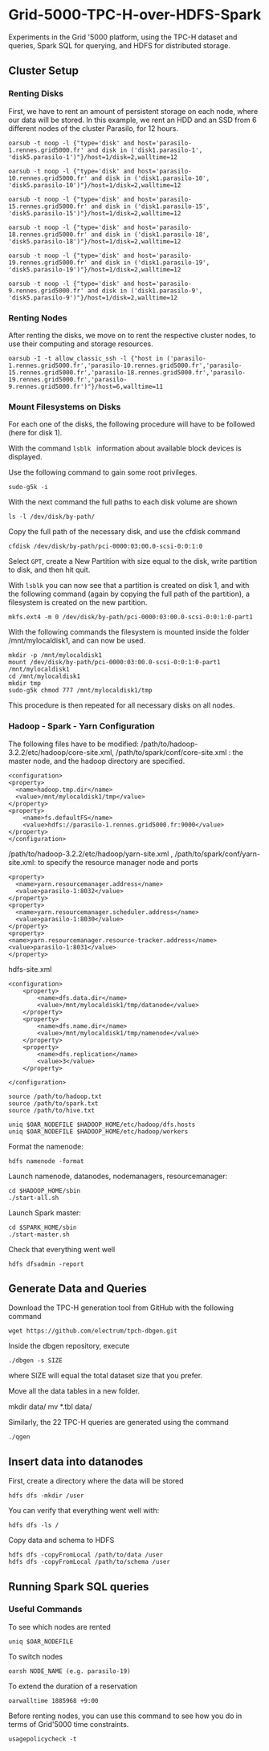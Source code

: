 # Grid-5000-TPC-H-over-HDFS-Spark
Experiments in the Grid '5000 platform, using the TPC-H dataset and queries, Spark SQL for querying, and HDFS for distributed storage.

## Cluster Setup

### Renting Disks

First, we have to rent an amount of persistent storage on each node, where our data will be stored.
In this example, we rent an HDD and an SSD from 6 different nodes of the cluster Parasilo, for 12 hours.
```
oarsub -t noop -l {"type='disk' and host='parasilo-1.rennes.grid5000.fr' and disk in ('disk1.parasilo-1', 'disk5.parasilo-1')"}/host=1/disk=2,walltime=12

oarsub -t noop -l {"type='disk' and host='parasilo-10.rennes.grid5000.fr' and disk in ('disk1.parasilo-10', 'disk5.parasilo-10')"}/host=1/disk=2,walltime=12

oarsub -t noop -l {"type='disk' and host='parasilo-15.rennes.grid5000.fr' and disk in ('disk1.parasilo-15', 'disk5.parasilo-15')"}/host=1/disk=2,walltime=12

oarsub -t noop -l {"type='disk' and host='parasilo-18.rennes.grid5000.fr' and disk in ('disk1.parasilo-18', 'disk5.parasilo-18')"}/host=1/disk=2,walltime=12

oarsub -t noop -l {"type='disk' and host='parasilo-19.rennes.grid5000.fr' and disk in ('disk1.parasilo-19', 'disk5.parasilo-19')"}/host=1/disk=2,walltime=12

oarsub -t noop -l {"type='disk' and host='parasilo-9.rennes.grid5000.fr' and disk in ('disk1.parasilo-9', 'disk5.parasilo-9')"}/host=1/disk=2,walltime=12
```

### Renting Nodes

After renting the disks, we move on to rent the respective cluster nodes, to use their computing and storage resources.
```
oarsub -I -t allow_classic_ssh -l {"host in ('parasilo-1.rennes.grid5000.fr','parasilo-10.rennes.grid5000.fr','parasilo-15.rennes.grid5000.fr','parasilo-18.rennes.grid5000.fr','parasilo-19.rennes.grid5000.fr','parasilo-9.rennes.grid5000.fr')"}/host=6,walltime=11
```

### Mount Filesystems on Disks

For each one of the disks, the following procedure will have to be followed (here for disk 1).

With the command ```lsblk ``` information about available block devices is displayed.

Use the following command to gain some root privileges.
```
sudo-g5k -i
```
With the next command the full paths to each disk volume are shown
```
ls -l /dev/disk/by-path/
```
Copy the full path of the necessary disk, and use the cfdisk command
```
cfdisk /dev/disk/by-path/pci-0000:03:00.0-scsi-0:0:1:0
```
Select ```GPT```, create a New Partition with size equal to the disk, write partition to disk, and then hit quit.

With ```lsblk``` you can now see that a partition is created on disk 1, and with the following command (again by copying the full path of the partition), a filesystem is created on the new partition.
```
mkfs.ext4 -m 0 /dev/disk/by-path/pci-0000:03:00.0-scsi-0:0:1:0-part1
```

With the following commands the filesystem is mounted inside the folder /mnt/mylocaldisk1, and can now be used.
```
mkdir -p /mnt/mylocaldisk1
mount /dev/disk/by-path/pci-0000:03:00.0-scsi-0:0:1:0-part1 /mnt/mylocaldisk1
cd /mnt/mylocaldisk1
mkdir tmp
sudo-g5k chmod 777 /mnt/mylocaldisk1/tmp
```

This procedure is then repeated for all necessary disks on all nodes.

### Hadoop - Spark - Yarn Configuration

The following files have to be modified:
/path/to/hadoop-3.2.2/etc/hadoop/core-site.xml, /path/to/spark/conf/core-site.xml : the master node, and the hadoop directory are specified.

```
<configuration>
<property>
  <name>hadoop.tmp.dir</name>
  <value>/mnt/mylocaldisk1/tmp</value>
</property>
<property>
    <name>fs.defaultFS</name>
    <value>hdfs://parasilo-1.rennes.grid5000.fr:9000</value>
</property>
</configuration>
```

/path/to/hadoop-3.2.2/etc/hadoop/yarn-site.xml , /path/to/spark/conf/yarn-site.xml: to specify the resource manager node and ports

```
<property>
  <name>yarn.resourcemanager.address</name>
  <value>parasilo-1:8032</value>
</property>
<property>
  <name>yarn.resourcemanager.scheduler.address</name>
  <value>parasilo-1:8030</value>
</property>
<property>
<name>yarn.resourcemanager.resource-tracker.address</name>
<value>parasilo-1:8031</value>
</property>
```

hdfs-site.xml


```
<configuration>
    <property>
        <name>dfs.data.dir</name>
        <value>/mnt/mylocaldisk1/tmp/datanode</value>
    </property>
    <property>
        <name>dfs.name.dir</name>
        <value>/mnt/mylocaldisk1/tmp/namenode</value>
    </property>
    <property>
        <name>dfs.replication</name>
        <value>3</value>
    </property>

</configuration>
```


```
source /path/to/hadoop.txt
source /path/to/spark.txt
source /path/to/hive.txt
```

```
uniq $OAR_NODEFILE $HADOOP_HOME/etc/hadoop/dfs.hosts
uniq $OAR_NODEFILE $HADOOP_HOME/etc/hadoop/workers
```
Format the namenode:
```
hdfs namenode -format
```
Launch namenode, datanodes, nodemanagers, resourcemanager:
```
cd $HADOOP_HOME/sbin
./start-all.sh
```
Launch Spark master:
```
cd $SPARK_HOME/sbin
./start-master.sh
```
Check that everything went well

```
hdfs dfsadmin -report
```

## Generate Data and Queries

Download the TPC-H generation tool from GitHub with the following command
```
wget https://github.com/electrum/tpch-dbgen.git
```

Inside the dbgen repository, execute
```
./dbgen -s SIZE
```

where SIZE will equal the total dataset size that you prefer.

Move all the data tables in a new folder.

mkdir data/
mv *.tbl data/

Similarly, the 22 TPC-H queries are generated using the command
```
./qgen
```

## Insert data into datanodes

First, create a directory where the data will be stored
```
hdfs dfs -mkdir /user
```

You can verify that everything went well with:
```
hdfs dfs -ls /
```
Copy data and schema to HDFS
```
hdfs dfs -copyFromLocal /path/to/data /user
hdfs dfs -copyFromLocal /path/to/schema /user
```

## Running Spark SQL queries




### Useful Commands

To see which nodes are rented
```
uniq $OAR_NODEFILE 
```

To switch nodes
```
oarsh NODE_NAME (e.g. parasilo-19)
```

To extend the duration of a reservation
```
oarwalltime 1885968 +9:00
```
Before renting nodes, you can use this command to see how you do in terms of Grid'5000 time constraints.
```
usagepolicycheck -t
``` 
